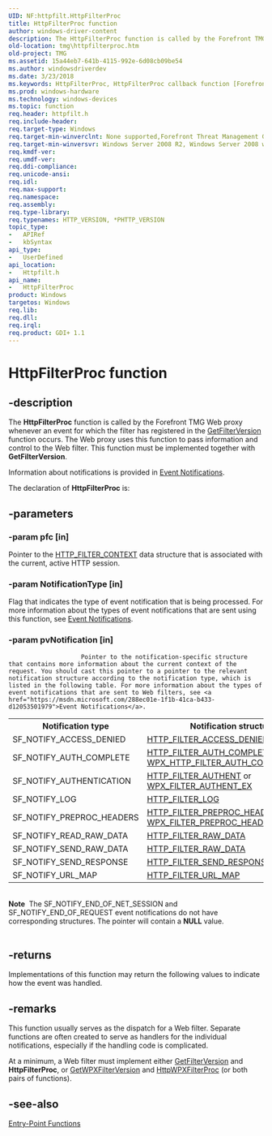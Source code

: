 ```yaml
---
UID: NF:httpfilt.HttpFilterProc
title: HttpFilterProc function
author: windows-driver-content
description: The HttpFilterProc function is called by the Forefront TMG Web proxy whenever an event for which the filter has registered in the GetFilterVersion function occurs.
old-location: tmg\httpfilterproc.htm
old-project: TMG
ms.assetid: 15a44eb7-641b-4115-992e-6d08cb09be54
ms.author: windowsdriverdev
ms.date: 3/23/2018
ms.keywords: HttpFilterProc, HttpFilterProc callback function [Forefront TMG], httpfilt/HttpFilterProc, tmg.httpfilterproc
ms.prod: windows-hardware
ms.technology: windows-devices
ms.topic: function
req.header: httpfilt.h
req.include-header: 
req.target-type: Windows
req.target-min-winverclnt: None supported,Forefront Threat Management Gateway (TMG) 2010
req.target-min-winversvr: Windows Server 2008 R2, Windows Server 2008 with SP2 (64-bit only) [desktop apps only]
req.kmdf-ver: 
req.umdf-ver: 
req.ddi-compliance: 
req.unicode-ansi: 
req.idl: 
req.max-support: 
req.namespace: 
req.assembly: 
req.type-library: 
req.typenames: HTTP_VERSION, *PHTTP_VERSION
topic_type:
-	APIRef
-	kbSyntax
api_type:
-	UserDefined
api_location:
-	Httpfilt.h
api_name:
-	HttpFilterProc
product: Windows
targetos: Windows
req.lib: 
req.dll: 
req.irql: 
req.product: GDI+ 1.1
---
```


# HttpFilterProc function


## -description


The <b>HttpFilterProc</b> function is called by the Forefront TMG Web proxy whenever an event for which the filter has registered in the <a href="https://msdn.microsoft.com/9dcca0b7-e19e-4e8e-974f-fa70f1fd0b97">GetFilterVersion</a> function occurs. The Web proxy uses this function to pass information and control to the Web filter. This function must be implemented together with <b>GetFilterVersion</b>.

Information about notifications is provided in <a href="https://msdn.microsoft.com/288ec01e-1f1b-41ca-b433-d12053501979">Event Notifications</a>.

The declaration of <b>HttpFilterProc</b> is:


## -parameters




### -param pfc [in]

Pointer to the <a href="https://msdn.microsoft.com/00b9f42c-46e1-4ef3-a7f3-73ac31cef2dd">HTTP_FILTER_CONTEXT</a> data structure that is associated with the current, active HTTP session.


### -param NotificationType [in]

Flag that indicates the type of event notification that is being processed. For more information about the types of event notifications that are sent using this function, see <a href="https://msdn.microsoft.com/288ec01e-1f1b-41ca-b433-d12053501979">Event Notifications</a>.


### -param pvNotification [in]


						Pointer to the notification-specific structure that contains more information about the current context of the request. You should cast this pointer to a pointer to the relevant notification structure according to the notification type, which is listed in the following table. For more information about the types of event notifications that are sent to Web filters, see <a href="https://msdn.microsoft.com/288ec01e-1f1b-41ca-b433-d12053501979">Event Notifications</a>.
						

<table>
<tr>
<th>Notification type</th>
<th>Notification structure</th>
</tr>
<tr>
<td>SF_NOTIFY_ACCESS_DENIED</td>
<td>
<a href="https://msdn.microsoft.com/e8309e1b-1717-48df-9c1e-6ed96785ca55">HTTP_FILTER_ACCESS_DENIED</a>
</td>
</tr>
<tr>
<td>SF_NOTIFY_AUTH_COMPLETE</td>
<td>
<a href="https://msdn.microsoft.com/1e4010a3-60a8-4af0-b6c8-4889e65f4276">HTTP_FILTER_AUTH_COMPLETE_INFO</a> or <a href="https://msdn.microsoft.com/0619687d-a163-469f-a8f5-958414c83d8a">WPX_HTTP_FILTER_AUTH_COMPLETE_INFO</a>
</td>
</tr>
<tr>
<td>SF_NOTIFY_AUTHENTICATION</td>
<td>
<a href="https://msdn.microsoft.com/947b1449-96e6-4cf4-9403-eca09b2340bf">HTTP_FILTER_AUTHENT</a> or <a href="https://msdn.microsoft.com/286f049d-011f-4fff-9988-715029a4ddd0">WPX_FILTER_AUTHENT_EX</a>
</td>
</tr>
<tr>
<td>SF_NOTIFY_LOG</td>
<td>
<a href="https://msdn.microsoft.com/c235937a-a7d4-48e9-b75c-5bbb09486041">HTTP_FILTER_LOG</a>
</td>
</tr>
<tr>
<td>SF_NOTIFY_PREPROC_HEADERS</td>
<td>
<a href="https://msdn.microsoft.com/2d12de6e-df42-4bde-882e-d23ed50cc9b8">HTTP_FILTER_PREPROC_HEADERS</a> or <a href="https://msdn.microsoft.com/babae2b8-4148-4443-8d36-16406cac0301">WPX_FILTER_PREPROC_HEADERS</a>
</td>
</tr>
<tr>
<td>SF_NOTIFY_READ_RAW_DATA</td>
<td>
<a href="https://msdn.microsoft.com/06fa039c-8007-4782-9cdc-197a52af7163">HTTP_FILTER_RAW_DATA</a>
</td>
</tr>
<tr>
<td>SF_NOTIFY_SEND_RAW_DATA</td>
<td>
<a href="https://msdn.microsoft.com/06fa039c-8007-4782-9cdc-197a52af7163">HTTP_FILTER_RAW_DATA</a>
</td>
</tr>
<tr>
<td>SF_NOTIFY_SEND_RESPONSE</td>
<td>
<a href="https://msdn.microsoft.com/cf0e79c9-a4b5-4617-93b9-49cdf401af7c">HTTP_FILTER_SEND_RESPONSE</a>
</td>
</tr>
<tr>
<td>SF_NOTIFY_URL_MAP</td>
<td>
<a href="https://msdn.microsoft.com/9cdd97f5-3361-4b5f-91fe-3996c37ff0f1">HTTP_FILTER_URL_MAP</a>
</td>
</tr>
</table>
 

<div class="alert"><b>Note</b>  The SF_NOTIFY_END_OF_NET_SESSION and SF_NOTIFY_END_OF_REQUEST event notifications do not have corresponding structures. The pointer will contain a <b>NULL</b> value.</div>
<div> </div>

## -returns



Implementations of this function may return the following values to indicate how the event was handled.




## -remarks



This function usually serves as the dispatch for a Web filter. Separate functions are often created to serve as handlers for the individual notifications, especially if the handling code is complicated.

At a minimum, a Web filter must implement either <a href="https://msdn.microsoft.com/9dcca0b7-e19e-4e8e-974f-fa70f1fd0b97">GetFilterVersion</a> and <b>HttpFilterProc</b>, or <a href="https://msdn.microsoft.com/83f874bc-5d2c-4a47-89b9-55230fbcce9d">GetWPXFilterVersion</a> and <a href="https://msdn.microsoft.com/d0d25ed4-2cc7-4dd3-ba89-07e7370909b4">HttpWPXFilterProc</a> (or both pairs of functions).




## -see-also




<a href="https://msdn.microsoft.com/371c9784-7d7a-4020-8e49-a8b6a72f2b5c">Entry-Point Functions</a>
 

 

